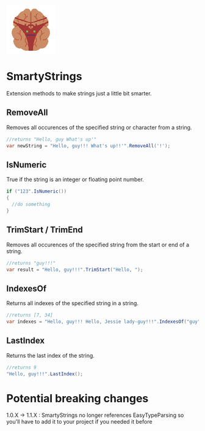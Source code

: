![SmartyStrings](https://github.com/Moreault/SmartyStrings/blob/master/smartystrings.png)

# SmartyStrings
Extension methods to make strings just a little bit smarter.

## RemoveAll
Removes all occurences of the specified string or character from a string.

```cs
//returns "Hello, guy What's up'"
var newString = "Hello, guy!!! What's up!!'".RemoveAll('!');
```

## IsNumeric
True if the string is an integer or floating point number.

```cs
if ("123".IsNumeric())
{
  //do something
}
```

## TrimStart / TrimEnd
Removes all occurences of the specified string from the start or end of a string.

```cs
//returns "guy!!!"
var result = "Hello, guy!!!".TrimStart("Hello, ");
```

## IndexesOf
Returns all indexes of the specified string in a string.

```cs
//returns [7, 34]
var indexes = "Hello, guy!!! Hello, Jessie lady-guy!!!".IndexesOf("guy");
```

## LastIndex
Returns the last index of the string.

```cs
//returns 9
"Hello, guy!!!".LastIndex(); 
```

# Potential breaking changes

1.0.X -> 1.1.X : SmartyStrings no longer references EasyTypeParsing so you'll have to add it to your project if you needed it before
